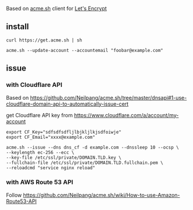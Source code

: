Based on [acme.sh](https://acme.sh) client for [Let's Encrypt](https://letsencrypt.org/)

## install
```
curl https://get.acme.sh | sh

acme.sh --update-account --accountemail "foobar@example.com"
```


## issue

### with Cloudflare API
Based on https://github.com/Neilpang/acme.sh/tree/master/dnsapi#1-use-cloudflare-domain-api-to-automatically-issue-cert


get Cloudflare API key from https://www.cloudflare.com/a/account/my-account

```
export CF_Key="sdfsdfsdfljlbjkljlkjsdfoiwje"
export CF_Email="xxxx@example.com"

acme.sh --issue --dns dns_cf -d example.com --dnssleep 10 --ocsp \
--keylength ec-256 --ecc \
--key-file /etc/ssl/private/DOMAIN.TLD.key \
--fullchain-file /etc/ssl/private/DOMAIN.TLD.fullchain.pem \
--reloadcmd "service nginx reload"

```

### with AWS Route 53 API
Follow https://github.com/Neilpang/acme.sh/wiki/How-to-use-Amazon-Route53-API

